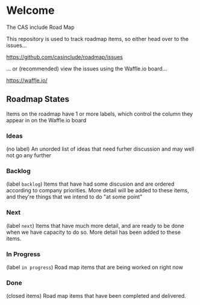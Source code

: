 # Welcome
The CAS include Road Map

This repository is used to track roadmap items, so either head over to the issues...

https://github.com/casinclude/roadmap/issues

... or (recommended) view the issues using the Waffle.io board...

https://waffle.io/

## Roadmap States

Items on the roadmap have 1 or more labels, which control the column they appear in on the Waffle.io board

### Ideas
(no label)
An unorded list of ideas that need furher discussion and may well not go any further

### Backlog
(label `backlog`)
Items that have had some discusion and are ordered according to company priorities. 
More detail will be added to these items, and they're things that we intend to do "at some point"

### Next
(label `next`)
Items that have much more detail, and are ready to be done when we have capacity to do so.
More detail has been added to these items.

### In Progress
(label `in progress`)
Road map items that are being worked on right now

### Done
(closed items)
Road map items that have been completed and delivered.

